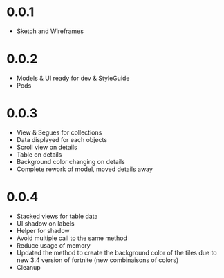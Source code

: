 # 0.0.1

- Sketch and Wireframes

# 0.0.2

- Models & UI ready for dev & StyleGuide
- Pods

# 0.0.3

- View & Segues for collections
- Data displayed for each objects
- Scroll view on details
- Table on details
- Background color changing on details
- Complete rework of model, moved details away

# 0.0.4

- Stacked views for table data
- UI shadow on labels
- Helper for shadow
- Avoid multiple call to the same method
- Reduce usage of memory
- Updated the method to create the background color of the tiles due to new 3.4 version of fortnite (new combinaisons of colors)
- Cleanup

